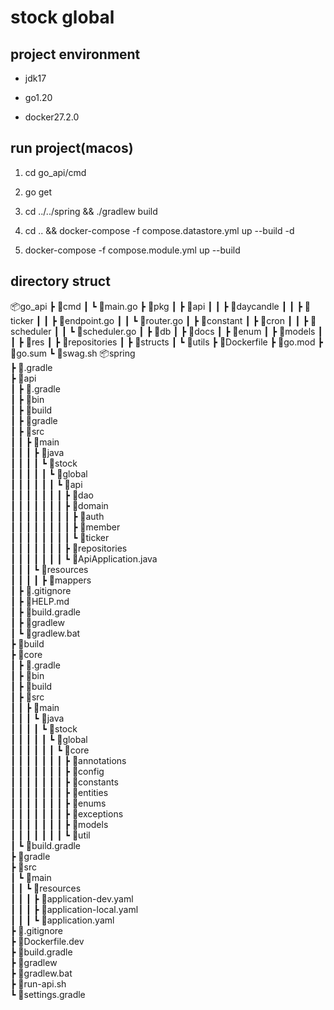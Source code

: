 # stock global

## project environment

- jdk17

- go1.20

- docker27.2.0

## run project(macos)

1. cd go_api/cmd

2. go get

3. cd ../../spring && ./gradlew build

4. cd .. && docker-compose -f compose.datastore.yml up --build -d

5. docker-compose -f compose.module.yml up --build

## directory struct

📦go_api
┣ 📂cmd
┃ ┗ 📜main.go
┣ 📂pkg
┃ ┣ 📂api
┃ ┃ ┣ 📂daycandle
┃ ┃ ┣ 📂ticker
┃ ┃ ┣ 📜endpoint.go
┃ ┃ ┗ 📜router.go
┃ ┣ 📂constant
┃ ┣ 📂cron
┃ ┃ ┣ 📂scheduler
┃ ┃ ┗ 📜scheduler.go
┃ ┣ 📂db
┃ ┣ 📂docs
┃ ┣ 📂enum
┃ ┣ 📂models
┃ ┃ ┣ 📂res
┃ ┣ 📂repositories
┃ ┣ 📂structs
┃ ┗ 📂utils
┣ 📜Dockerfile
┣ 📜go.mod
┣ 📜go.sum
┗ 📜swag.sh
📦spring  
┣ 📂.gradle  
┣ 📂api  
┃ ┣ 📂.gradle  
┃ ┣ 📂bin  
┃ ┣ 📂build  
┃ ┣ 📂gradle  
┃ ┣ 📂src  
┃ ┃ ┣ 📂main  
┃ ┃ ┃ ┣ 📂java  
┃ ┃ ┃ ┃ ┗ 📂stock  
┃ ┃ ┃ ┃ ┃ ┗ 📂global  
┃ ┃ ┃ ┃ ┃ ┃ ┗ 📂api  
┃ ┃ ┃ ┃ ┃ ┃ ┃ ┣ 📂dao  
┃ ┃ ┃ ┃ ┃ ┃ ┃ ┣ 📂domain  
┃ ┃ ┃ ┃ ┃ ┃ ┃ ┃ ┣ 📂auth  
┃ ┃ ┃ ┃ ┃ ┃ ┃ ┃ ┣ 📂member  
┃ ┃ ┃ ┃ ┃ ┃ ┃ ┃ ┗ 📂ticker  
┃ ┃ ┃ ┃ ┃ ┃ ┃ ┣ 📂repositories  
┃ ┃ ┃ ┃ ┃ ┃ ┃ ┗ 📜ApiApplication.java  
┃ ┃ ┃ ┗ 📂resources  
┃ ┃ ┃ ┃ ┣ 📂mappers  
┃ ┣ 📜.gitignore  
┃ ┣ 📜HELP.md  
┃ ┣ 📜build.gradle  
┃ ┣ 📜gradlew  
┃ ┗ 📜gradlew.bat  
┣ 📂build  
┣ 📂core  
┃ ┣ 📂.gradle  
┃ ┣ 📂bin  
┃ ┣ 📂build  
┃ ┣ 📂src  
┃ ┃ ┣ 📂main  
┃ ┃ ┃ ┗ 📂java  
┃ ┃ ┃ ┃ ┗ 📂stock  
┃ ┃ ┃ ┃ ┃ ┗ 📂global  
┃ ┃ ┃ ┃ ┃ ┃ ┗ 📂core  
┃ ┃ ┃ ┃ ┃ ┃ ┃ ┣ 📂annotations  
┃ ┃ ┃ ┃ ┃ ┃ ┃ ┣ 📂config  
┃ ┃ ┃ ┃ ┃ ┃ ┃ ┣ 📂constants  
┃ ┃ ┃ ┃ ┃ ┃ ┃ ┣ 📂entities  
┃ ┃ ┃ ┃ ┃ ┃ ┃ ┣ 📂enums  
┃ ┃ ┃ ┃ ┃ ┃ ┃ ┣ 📂exceptions  
┃ ┃ ┃ ┃ ┃ ┃ ┃ ┣ 📂models  
┃ ┃ ┃ ┃ ┃ ┃ ┃ ┗ 📂util  
┃ ┗ 📜build.gradle  
┣ 📂gradle  
┣ 📂src  
┃ ┗ 📂main  
┃ ┃ ┗ 📂resources  
┃ ┃ ┃ ┣ 📜application-dev.yaml  
┃ ┃ ┃ ┣ 📜application-local.yaml  
┃ ┃ ┃ ┗ 📜application.yaml  
┣ 📜.gitignore  
┣ 📜Dockerfile.dev  
┣ 📜build.gradle  
┣ 📜gradlew  
┣ 📜gradlew.bat  
┣ 📜run-api.sh  
┗ 📜settings.gradle
